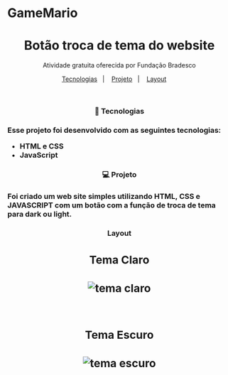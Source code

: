 # GameMario
<h1 align="center"> Botão troca de tema do website </h1>

<p align="center">
Atividade gratuita oferecida por Fundação Bradesco 
</p>

<p align="center">
  <a href="#tecnologia">Tecnologias</a>&nbsp;&nbsp;&nbsp;|&nbsp;&nbsp;&nbsp;
  <a href="#projeto">Projeto</a>&nbsp;&nbsp;&nbsp;|&nbsp;&nbsp;&nbsp;
  <a href="#layout">Layout</a>&nbsp;&nbsp;&nbsp;&nbsp;&nbsp;&nbsp;
</p>


<br>

<h3 align="center" id="tecnologia"> 🚀 Tecnologias <h3>

Esse projeto foi desenvolvido com as seguintes tecnologias:

- HTML e CSS
- JavaScript

<h3 align="center" id="projeto"> 💻 Projeto <h3>

Foi criado um web site simples utilizando HTML, CSS e JAVASCRIPT com um botão com a função de troca de tema para dark ou light.
  
  
 <h3 align="center" id="layout"> Layout <h3>

<div align="center"> <h2>Tema Claro<h2>
  <div>
    <img src="https://user-images.githubusercontent.com/110576363/233789448-09d5c6bc-b020-4063-a305-3e7a4c604825.jpg" alt="tema claro" />
  </div>
</div>

<br>

<div align="center"> <h2>Tema Escuro<h2>
  <div>
    <img src="https://user-images.githubusercontent.com/110576363/233790037-11cbfbfd-cdc7-4104-812c-30bf1c7bf461.jpg" alt="tema escuro"/>
  </div>
</div>
